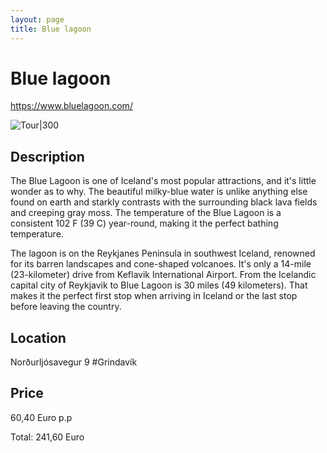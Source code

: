 ```yaml
---
layout: page
title: Blue lagoon
---
```


# Blue lagoon

https://www.bluelagoon.com/

![Tour|300](https://guidetoiceland.imgix.net/740636/x/0/bluel.jpg?auto=format%2Ccompress&crop=faces%2Cedges%2Ccenter&bg=%23fff&fit=crop&q=35&h=776&dpr=1)

## Description

The Blue Lagoon is one of Iceland's most popular attractions, and it's little wonder as to why. The beautiful milky-blue water is unlike anything else found on earth and starkly contrasts with the surrounding black lava fields and creeping gray moss. The temperature of the Blue Lagoon is a consistent 102 F (39 C) year-round, making it the perfect bathing temperature. 

The lagoon is on the Reykjanes Peninsula in southwest Iceland, renowned for its barren landscapes and cone-shaped volcanoes. It's only a 14-mile (23-kilometer) drive from Keflavik International Airport. From the Icelandic capital city of Reykjavik to Blue Lagoon is 30 miles (49 kilometers). That makes it the perfect first stop when arriving in Iceland or the last stop before leaving the country.

## Location

Norðurljósavegur 9 #Grindavík

## Price

60,40 Euro p.p

Total: 241,60 Euro

